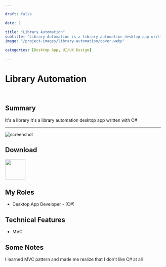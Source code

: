 ```yaml
---

draft: false

date: 2

title: "Library Automation"
subtitle: "Library Automation is a library automation desktop app written with C#"
image: "/project-images/library-automation/cover.webp"

categories: [Desktop App, UI/UX Design]

---
```



# Library Automation

<br>

## Summary 
It's a library It's a library automation desktop app written with C#

---
 
<img src="/project-images/library-automation/cover.webp" alt="screenshot" />

## Download

<a href="https://github.com/iisprey/kutuphane-otomasyon-c-sharp">
  <img src="/images/github.webp" alt="" height="65px" />
</a>

## My Roles
- Desktop App Developer - [C#]

## Technical Features
- MVC 

## Some Notes
I learned MVC pattern and made me realize that I don't like C# at all